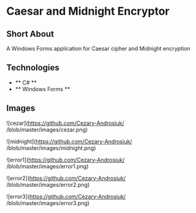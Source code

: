 # Caesar and Midnight Encryptor

## Short About
A Windows Forms application for Caesar cipher and Midnight encryption

## Technologies
- ** C# **
- ** Windows Forms **

## Images

![cezar](https://github.com/Cezary-Androsiuk/ /blob/master/images/cezar.png)

![midnight](https://github.com/Cezary-Androsiuk/ /blob/master/images/midnight.png)

![error1](https://github.com/Cezary-Androsiuk/ /blob/master/images/error1.png)

![error2](https://github.com/Cezary-Androsiuk/ /blob/master/images/error2.png)

![error3](https://github.com/Cezary-Androsiuk/ /blob/master/images/error3.png)
